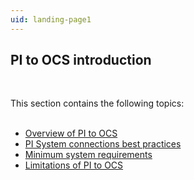 ```yaml
---
uid: landing-page1
---
```



## PI to OCS introduction
<br>

This section contains the following topics:
<br>
<br>

* [Overview of PI to OCS](xref:pi-to-ocs-overview)
* [PI System connections best practices](xref:bpPISystemConnection)
* [Minimum system requirements](xref:min-sys-reqmnts)
* [Limitations of PI to OCS](xref:pi-to-ocs-limitations)